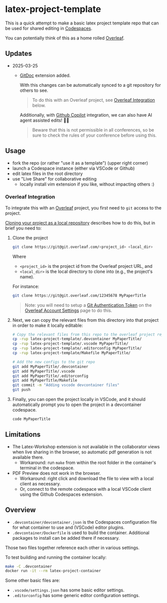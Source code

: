 # latex-project-template

This is a quick attempt to make a basic latex project template repo that can be used for shared editing in
[Codespaces](https://code.visualstudio.com/docs/remote/codespaces).

You can potentially think of this as a home rolled [Overleaf](https://overleaf.com).

## Updates

- 2025-03-25
  - [GitDoc](https://marketplace.visualstudio.com/items?itemName=vsls-contrib.gitdoc) extension added.

    With this changes can be automatically synced to a git repository for others to see.

    > To do this with an Overleaf project, see [Overleaf Integration](#overleaf-integration) below.

    Additionally, with [Github Copilot](https://marketplace.visualstudio.com/items?itemName=GitHub.copilot) integration, we can also have AI agent assisted edits! 🤖😄

    > Beware that this is not permissible in all conferences, so be sure to check the rules of your conference before using this.

## Usage

- fork the repo (or rather "use it as a template") (upper right corner)
- launch a Codespace instance (either via VSCode or Github)
- edit latex files in the root directory
- use "Live Share" for collaborative editing
  - locally install vim extension if you like, without impacting others :)

### Overleaf Integration

To integrate this with an [Overleaf](https://www.overleaf.com) project, you first need to `git` access to the project.

[Cloning your project as a local repository](https://www.overleaf.com/learn/how-to/Git_integration#Cloning_your_project_as_a_local_repository) describes how to do this, but in brief you need to:

1. Clone the project

    ```sh
    git clone https://git@git.overleaf.com/<project_id> <local_dir>
    ```

    Where

    - `<project_id>` is the project id from the Overleaf project URL, and
    - `<local_dir>` is the local directory to clone into (e.g., the project's name).

    For instance:

    ```sh
    git clone https://git@git.overleaf.com/12345678 MyPaperTitle
    ```

    > Note: you will need to setup a [Git Authentication Token](https://www.overleaf.com/learn/how-to/Git_Integration) on the [Overleaf Account Settings](https://www.overleaf.com/user/settings) page to do this.

2. Next, we can copy the relevant files from this directory into that project in order to make it locally editable:

    ```sh
    # Copy the relevant files from this repo to the overleaf project repo
    cp -rup latex-project-template/.devcontainer MyPaperTitle/
    cp -rup latex-project-template/.vscode MyPaperTitle/
    cp -rup latex-project-template/.editorconfig MyPaperTitle/
    cp -rup latex-project-template/Makefile MyPaperTitle/
    ```

    ```sh
    # Add the new configs to the git repo
    git add MyPaperTitle/.devcontainer
    git add MyPaperTitle/.vscode
    git add MyPaperTitle/.editorconfig
    git add MyPaperTitle/Makefile
    git commit -m "Adding vscode devcontainer files"
    git push
    ```

3. Finally, you can open the project locally in VSCode, and it should automatically prompt you to open the project in a devcontainer codespace.

    ```sh
    code MyPaperTitle
    ```

## Limitations

- The Latex-Workshop extension is not available in the collaborator views when live sharing in the browser, so automatic pdf generation is not available there.
  - Workaround: run `make` from within the root folder in the container's terminal in the codespace.
- PDF Preview does not work in the browser.
  - Workaround: right click and download the file to view with a local client as necessary.
  - Or, connect to the remote codespace with a local VSCode client using the Github Codespaces extension.

## Overview

- `.devcontainer/devcontainer.json` is the Codespaces configuration file for what container to use and (VSCode) editor plugins.
- `.devcontainer/Dockerfile` is used to build the container.  Additional packages to install can be added there if necessary.

Those two files together reference each other in various settings.

To test building and running the container locally:

```sh
make -C .devcontainer
docker run -it --rm latex-project-container
```

Some other basic files are:

- `.vscode/settings.json` has some basic editor settings.
- `.editorconfig` has some generic editor configuration settings.
